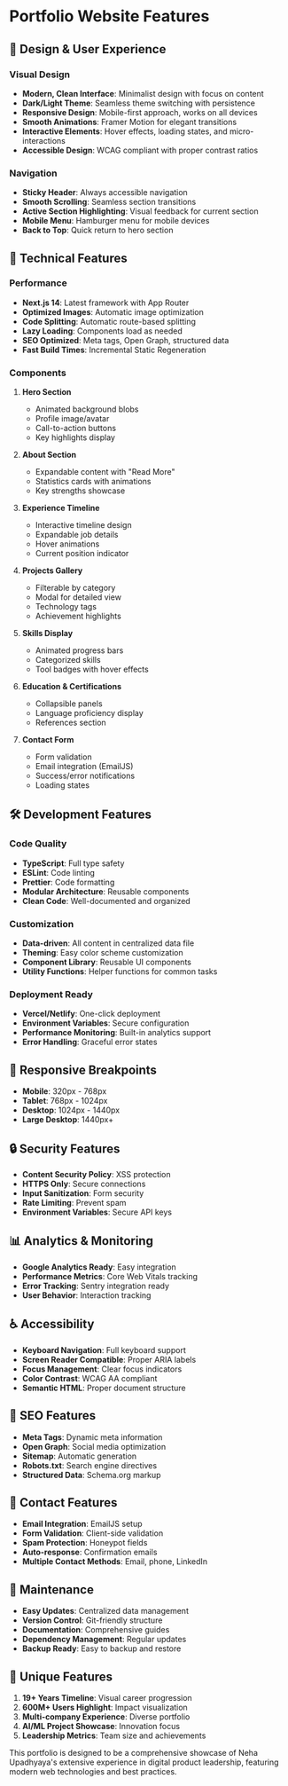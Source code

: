 # Portfolio Website Features

## 🎨 Design & User Experience

### Visual Design
- **Modern, Clean Interface**: Minimalist design with focus on content
- **Dark/Light Theme**: Seamless theme switching with persistence
- **Responsive Design**: Mobile-first approach, works on all devices
- **Smooth Animations**: Framer Motion for elegant transitions
- **Interactive Elements**: Hover effects, loading states, and micro-interactions
- **Accessible Design**: WCAG compliant with proper contrast ratios

### Navigation
- **Sticky Header**: Always accessible navigation
- **Smooth Scrolling**: Seamless section transitions
- **Active Section Highlighting**: Visual feedback for current section
- **Mobile Menu**: Hamburger menu for mobile devices
- **Back to Top**: Quick return to hero section

## 🚀 Technical Features

### Performance
- **Next.js 14**: Latest framework with App Router
- **Optimized Images**: Automatic image optimization
- **Code Splitting**: Automatic route-based splitting
- **Lazy Loading**: Components load as needed
- **SEO Optimized**: Meta tags, Open Graph, structured data
- **Fast Build Times**: Incremental Static Regeneration

### Components
1. **Hero Section**
   - Animated background blobs
   - Profile image/avatar
   - Call-to-action buttons
   - Key highlights display

2. **About Section**
   - Expandable content with "Read More"
   - Statistics cards with animations
   - Key strengths showcase

3. **Experience Timeline**
   - Interactive timeline design
   - Expandable job details
   - Hover animations
   - Current position indicator

4. **Projects Gallery**
   - Filterable by category
   - Modal for detailed view
   - Technology tags
   - Achievement highlights

5. **Skills Display**
   - Animated progress bars
   - Categorized skills
   - Tool badges with hover effects

6. **Education & Certifications**
   - Collapsible panels
   - Language proficiency display
   - References section

7. **Contact Form**
   - Form validation
   - Email integration (EmailJS)
   - Success/error notifications
   - Loading states

## 🛠️ Development Features

### Code Quality
- **TypeScript**: Full type safety
- **ESLint**: Code linting
- **Prettier**: Code formatting
- **Modular Architecture**: Reusable components
- **Clean Code**: Well-documented and organized

### Customization
- **Data-driven**: All content in centralized data file
- **Theming**: Easy color scheme customization
- **Component Library**: Reusable UI components
- **Utility Functions**: Helper functions for common tasks

### Deployment Ready
- **Vercel/Netlify**: One-click deployment
- **Environment Variables**: Secure configuration
- **Performance Monitoring**: Built-in analytics support
- **Error Handling**: Graceful error states

## 📱 Responsive Breakpoints

- **Mobile**: 320px - 768px
- **Tablet**: 768px - 1024px
- **Desktop**: 1024px - 1440px
- **Large Desktop**: 1440px+

## 🔒 Security Features

- **Content Security Policy**: XSS protection
- **HTTPS Only**: Secure connections
- **Input Sanitization**: Form security
- **Rate Limiting**: Prevent spam
- **Environment Variables**: Secure API keys

## 📊 Analytics & Monitoring

- **Google Analytics Ready**: Easy integration
- **Performance Metrics**: Core Web Vitals tracking
- **Error Tracking**: Sentry integration ready
- **User Behavior**: Interaction tracking

## ♿ Accessibility

- **Keyboard Navigation**: Full keyboard support
- **Screen Reader Compatible**: Proper ARIA labels
- **Focus Management**: Clear focus indicators
- **Color Contrast**: WCAG AA compliant
- **Semantic HTML**: Proper document structure

## 🎯 SEO Features

- **Meta Tags**: Dynamic meta information
- **Open Graph**: Social media optimization
- **Sitemap**: Automatic generation
- **Robots.txt**: Search engine directives
- **Structured Data**: Schema.org markup

## 📧 Contact Features

- **Email Integration**: EmailJS setup
- **Form Validation**: Client-side validation
- **Spam Protection**: Honeypot fields
- **Auto-response**: Confirmation emails
- **Multiple Contact Methods**: Email, phone, LinkedIn

## 🔧 Maintenance

- **Easy Updates**: Centralized data management
- **Version Control**: Git-friendly structure
- **Documentation**: Comprehensive guides
- **Dependency Management**: Regular updates
- **Backup Ready**: Easy to backup and restore

## 🌟 Unique Features

1. **19+ Years Timeline**: Visual career progression
2. **600M+ Users Highlight**: Impact visualization
3. **Multi-company Experience**: Diverse portfolio
4. **AI/ML Project Showcase**: Innovation focus
5. **Leadership Metrics**: Team size and achievements

This portfolio is designed to be a comprehensive showcase of Neha Upadhyaya's extensive experience in digital product leadership, featuring modern web technologies and best practices.
